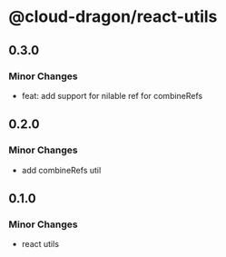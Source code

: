 # @cloud-dragon/react-utils

## 0.3.0

### Minor Changes

- feat: add support for nilable ref for combineRefs

## 0.2.0

### Minor Changes

- add combineRefs util

## 0.1.0

### Minor Changes

- react utils
